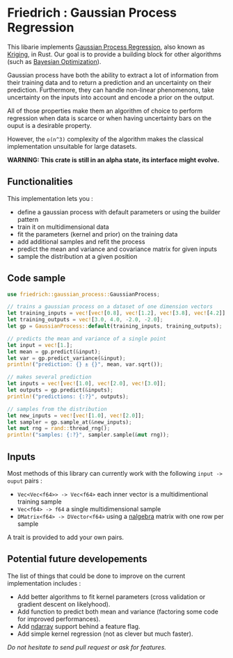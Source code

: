 # Friedrich : Gaussian Process Regression

This libarie implements [Gaussian Process Regression](https://en.wikipedia.org/wiki/Gaussian_process), also known as [Kriging](https://en.wikipedia.org/wiki/Kriging), in Rust.
Our goal is to provide a building block for other algorithms (such as [Bayesian Optimization](https://en.wikipedia.org/wiki/Bayesian_optimization)).

Gaussian process have both the ability to extract a lot of information from their training data and to return a prediction and an uncertainty on their prediction.
Furthermore, they can handle non-linear phenomenons, take uncertainty on the inputs into account and encode a prior on the output.

All of those properties make them an algorithm of choice to perform regression when data is scarce or when having uncertainty bars on the ouput is a desirable property.

However, the `o(n^3)` complexity of the algorithm makes the classical implementation unsuitable for large datasets.

**WARNING: This crate is still in an alpha state, its interface might evolve.**

## Functionalities

This implementation lets you :

- define a gaussian process with default parameters or using the builder pattern
- train it on multidimensional data
- fit the parameters (kernel and prior) on the training data
- add additional samples and refit the process
- predict the mean and variance and covariance matrix for given inputs
- sample the distribution at a given position

## Code sample

```rust
use friedrich::gaussian_process::GaussianProcess;

// trains a gaussian process on a dataset of one dimension vectors
let training_inputs = vec![vec![0.8], vec![1.2], vec![3.8], vec![4.2]];
let training_outputs = vec![3.0, 4.0, -2.0, -2.0];
let gp = GaussianProcess::default(training_inputs, training_outputs);

// predicts the mean and variance of a single point
let input = vec![1.];
let mean = gp.predict(&input);
let var = gp.predict_variance(&input);
println!("prediction: {} ± {}", mean, var.sqrt());

// makes several prediction
let inputs = vec![vec![1.0], vec![2.0], vec![3.0]];
let outputs = gp.predict(&inputs);
println!("predictions: {:?}", outputs);

// samples from the distribution
let new_inputs = vec![vec![1.0], vec![2.0]];
let sampler = gp.sample_at(&new_inputs);
let mut rng = rand::thread_rng();
println!("samples: {:?}", sampler.sample(&mut rng));
```

## Inputs

Most methods of this library can currently work with the following `input -> ouput` pairs :

- `Vec<Vec<f64>> -> Vec<f64>` each inner vector is a multidimentional training sample
- `Vec<f64> -> f64` a single multidimensional sample
- `DMatrix<f64> -> DVector<f64>` using a [nalgebra](https://www.nalgebra.org/) matrix with one row per sample

A trait is provided to add your own pairs.

## Potential future developements

The list of things that could be done to improve on the current implementation includes :

- Add better algorithms to fit kernel parameters (cross validation or gradient descent on likelyhood).
- Add function to predict both mean and variance (factoring some code for improved performances).
- Add [ndarray](https://docs.rs/ndarray/) support behind a feature flag.
- Add simple kernel regression (not as clever but much faster).

*Do not hesitate to send pull request or ask for features.*

